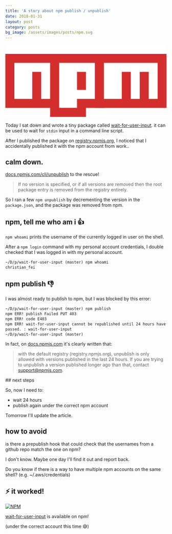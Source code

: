 ```yaml
---
title: 'A story about npm publish / unpublish'
date: 2018-01-31
layout: post
category: posts
bg_image: /assets/images/posts/npm.svg
---
```


![npm](/assets/images/posts/npm.svg)

Today I sat down and wrote a tiny package called [wait-for-user-input](https://github.com/christian-fei/wait-for-user-input). it can be used to wait for `stdin` input in a command line script.

After I published the package on [registry.npmjs.org](http://registry.npmjs.org/), I noticed that I accidentally published it with the npm account from work..

## calm down.

[docs.npmjs.com/cli/unpublish](https://docs.npmjs.com/cli/unpublish) to the rescue!

> If no version is specified, or if all versions are removed then the root package entry is removed from the registry entirely.

So I ran a few `npm unpublish` by decrementing the version in the `package.json`, and the package was removed from npm.

## npm, tell me who am i 👍

`npm whoami` prints the username of the currently logged in user on the shell.

After a `npm login` command with my personal account credentials, I double checked that I was logged in with my personal account.

```
~/D/p/wait-for-user-input (master) npm whoami
christian_fei
```

## npm publish 👎

I was almost ready to publish to npm, but I was blocked by this error:

```
~/D/p/wait-for-user-input (master) npm publish
npm ERR! publish Failed PUT 403
npm ERR! code E403
npm ERR! wait-for-user-input cannot be republished until 24 hours have passed. : wait-for-user-input
~/D/p/wait-for-user-input (master)
```

In fact, on [docs.npmjs.com](https://docs.npmjs.com/cli/unpublish) it's clearly written that:

> with the default registry (registry.npmjs.org), unpublish is only allowed with versions published in the last 24 hours. If you are trying to unpublish a version published longer ago than that, contact support@npmjs.com.


## next steps

So, now I need to:

- wait 24 hours
- publish again under the correct npm account

Tomorrow I'll update the article.


## how to avoid

is there a prepublish hook that could check that the usernames from a github repo match the one on npm?

I don't know. Maybe one day I'll find it out and report back.

Do you know if there is a way to have multiple npm accounts on the same shell? (e.g. ~/.aws/credentials)


## ⚡️ it worked!

[![NPM](https://nodei.co/npm/wait-for-user-input.png)](https://npmjs.org/package/wait-for-user-input)

[wait-for-user-input](https://www.npmjs.com/package/wait-for-user-input) is available on npm!

(under the correct account this time 😅)